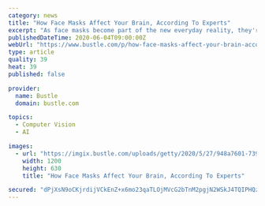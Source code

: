 ```yaml
---
category: news
title: "How Face Masks Affect Your Brain, According To Experts"
excerpt: "As face masks become part of the new everyday reality, they're forcing a lot of changes in the ways you socialize, relax, exercise, and move around in The Outside World. For instance, they're a pain in the neck when it comes to facial"
publishedDateTime: 2020-06-04T09:00:00Z
webUrl: "https://www.bustle.com/p/how-face-masks-affect-your-brain-according-to-experts-22915554"
type: article
quality: 39
heat: 39
published: false

provider:
  name: Bustle
  domain: bustle.com

topics:
  - Computer Vision
  - AI

images:
  - url: "https://imgix.bustle.com/uploads/getty/2020/5/27/948a7601-7394-4375-a23a-e7fd74c5b134-getty-1221231997.jpg?w=1200&h=630&q=70&fit=crop&crop=faces&fm=jpg"
    width: 1200
    height: 630
    title: "How Face Masks Affect Your Brain, According To Experts"

secured: "dPjXsN9oCKjrdijVCkEnZ+x6mo23qaTLOjMVcG2bTnM2pgjN2WSkJ4TQIPHQzuu4XKFAk3cUM0A98dZDjrNoAc/UlT0fH9C+x2cn+yoOuKx1nlcjYrEwwpYrW9yAqzFQDpyWrmL7jUCrZY4sBmzt384KK+s/bG9Mc7AVc9i8oujv7pTPP4dJ4/8Boa0ZndhIgJegARt4w3N9CYS+wIgOKIMxApOZyHH73i3KQwn7eKcZNt1z2JdA6DSO9yoXMlnWe/jnqZdNlGDWlfp7RfEe00zQCkCdYWzR2J/jWlVUaftVukJnnk9+RPQgF1/wv2ds;Qn55dLqeLY2ywPzqAW30Bg=="
---
```


